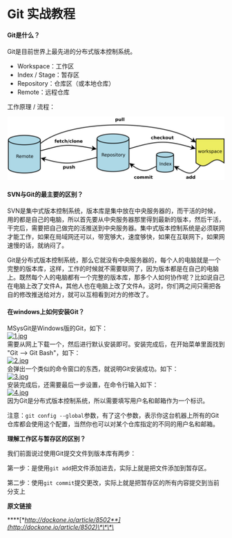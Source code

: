 # Git 实战教程

#### Git是什么？

Git是目前世界上最先进的分布式版本控制系统。  


* Workspace：工作区
* Index / Stage：暂存区
* Repository：仓库区（或本地仓库）
* Remote：远程仓库

  
工作原理 / 流程：

![](../.gitbook/assets/image%20%2848%29.png)

#### SVN与Git的最主要的区别？

SVN是集中式版本控制系统，版本库是集中放在中央服务器的，而干活的时候，用的都是自己的电脑，所以首先要从中央服务器那里得到最新的版本，然后干活，干完后，需要把自己做完的活推送到中央服务器。集中式版本控制系统是必须联网才能工作，如果在局域网还可以，带宽够大，速度够快，如果在互联网下，如果网速慢的话，就纳闷了。  
  
Git是分布式版本控制系统，那么它就没有中央服务器的，每个人的电脑就是一个完整的版本库，这样，工作的时候就不需要联网了，因为版本都是在自己的电脑上。既然每个人的电脑都有一个完整的版本库，那多个人如何协作呢？比如说自己在电脑上改了文件A，其他人也在电脑上改了文件A，这时，你们两之间只需把各自的修改推送给对方，就可以互相看到对方的修改了。  


#### 在windows上如何安装Git？

MSysGit是Windows版的Git，如下：  
[![1.jpg](http://dockone.io/uploads/article/20190119/6bf19d91eada9e6011b5671f2f7ee251.jpg)](http://dockone.io/uploads/article/20190119/6bf19d91eada9e6011b5671f2f7ee251.jpg)  
需要从网上下载一个，然后进行默认安装即可。安装完成后，在开始菜单里面找到 "Git --&gt; Git Bash"，如下：  
[![2.jpg](http://dockone.io/uploads/article/20190119/0623b1abb4e7ba77766d527a04fc3ef6.jpg)](http://dockone.io/uploads/article/20190119/0623b1abb4e7ba77766d527a04fc3ef6.jpg)  
会弹出一个类似的命令窗口的东西，就说明Git安装成功。如下：  
[![3.jpg](http://dockone.io/uploads/article/20190119/587e39fbbffb33639e2c8ee3cd14a6b0.jpg)](http://dockone.io/uploads/article/20190119/587e39fbbffb33639e2c8ee3cd14a6b0.jpg)  
安装完成后，还需要最后一步设置，在命令行输入如下：  
[![4.jpg](http://dockone.io/uploads/article/20190119/ce0d7280998f7e3be56aba4cfb1d188e.jpg)](http://dockone.io/uploads/article/20190119/ce0d7280998f7e3be56aba4cfb1d188e.jpg)  
因为Git是分布式版本控制系统，所以需要填写用户名和邮箱作为一个标识。  
  
注意：`git config --global`参数，有了这个参数，表示你这台机器上所有的Git仓库都会使用这个配置，当然你也可以对某个仓库指定的不同的用户名和邮箱。

**理解工作区与暂存区的区别？**

 我们前面说过使用Git提交文件到版本库有两步：  
  
第一步：是使用`git add`把文件添加进去，实际上就是把文件添加到暂存区。  
  
第二步：使用`git commit`提交更改，实际上就是把暂存区的所有内容提交到当前分支上





**原文链接**

\*\*\*\*[**http://dockone.io/article/8502**](http://dockone.io/article/8502)\*\*\*\*

